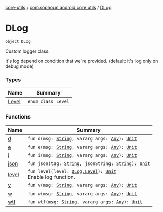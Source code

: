 [core-utils](../../index.md) / [com.sophoun.android.core.utils](../index.md) / [DLog](./index.md)

# DLog

`object DLog`

Custom logger class.

It's log depend on condition that we're provided.
(default: it's log only on debug mode)

### Types

| Name | Summary |
|---|---|
| [Level](-level/index.md) | `enum class Level` |

### Functions

| Name | Summary |
|---|---|
| [d](d.md) | `fun d(msg: `[`String`](https://kotlinlang.org/api/latest/jvm/stdlib/kotlin/-string/index.html)`, vararg args: `[`Any`](https://kotlinlang.org/api/latest/jvm/stdlib/kotlin/-any/index.html)`): `[`Unit`](https://kotlinlang.org/api/latest/jvm/stdlib/kotlin/-unit/index.html) |
| [e](e.md) | `fun e(msg: `[`String`](https://kotlinlang.org/api/latest/jvm/stdlib/kotlin/-string/index.html)`, vararg args: `[`Any`](https://kotlinlang.org/api/latest/jvm/stdlib/kotlin/-any/index.html)`): `[`Unit`](https://kotlinlang.org/api/latest/jvm/stdlib/kotlin/-unit/index.html) |
| [i](i.md) | `fun i(msg: `[`String`](https://kotlinlang.org/api/latest/jvm/stdlib/kotlin/-string/index.html)`, vararg args: `[`Any`](https://kotlinlang.org/api/latest/jvm/stdlib/kotlin/-any/index.html)`): `[`Unit`](https://kotlinlang.org/api/latest/jvm/stdlib/kotlin/-unit/index.html) |
| [json](json.md) | `fun json(tag: `[`String`](https://kotlinlang.org/api/latest/jvm/stdlib/kotlin/-string/index.html)`, jsonString: `[`String`](https://kotlinlang.org/api/latest/jvm/stdlib/kotlin/-string/index.html)`): `[`Unit`](https://kotlinlang.org/api/latest/jvm/stdlib/kotlin/-unit/index.html) |
| [level](level.md) | `fun level(level: `[`DLog.Level`](-level/index.md)`): `[`Unit`](https://kotlinlang.org/api/latest/jvm/stdlib/kotlin/-unit/index.html)<br>Enable log function. |
| [v](v.md) | `fun v(msg: `[`String`](https://kotlinlang.org/api/latest/jvm/stdlib/kotlin/-string/index.html)`, vararg args: `[`Any`](https://kotlinlang.org/api/latest/jvm/stdlib/kotlin/-any/index.html)`): `[`Unit`](https://kotlinlang.org/api/latest/jvm/stdlib/kotlin/-unit/index.html) |
| [w](w.md) | `fun w(msg: `[`String`](https://kotlinlang.org/api/latest/jvm/stdlib/kotlin/-string/index.html)`, vararg args: `[`Any`](https://kotlinlang.org/api/latest/jvm/stdlib/kotlin/-any/index.html)`): `[`Unit`](https://kotlinlang.org/api/latest/jvm/stdlib/kotlin/-unit/index.html) |
| [wtf](wtf.md) | `fun wtf(msg: `[`String`](https://kotlinlang.org/api/latest/jvm/stdlib/kotlin/-string/index.html)`, vararg args: `[`Any`](https://kotlinlang.org/api/latest/jvm/stdlib/kotlin/-any/index.html)`): `[`Unit`](https://kotlinlang.org/api/latest/jvm/stdlib/kotlin/-unit/index.html) |
